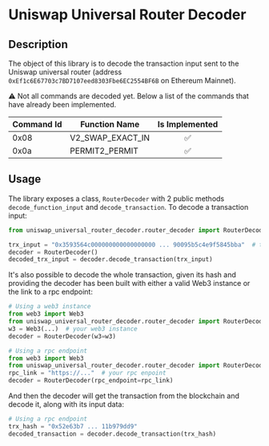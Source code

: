 # Uniswap Universal Router Decoder

## Description ##

The object of this library is to decode the transaction input sent to the Uniswap universal router 
(address `0xEf1c6E67703c7BD7107eed8303Fbe6EC2554BF6B` on Ethereum Mainnet).

⚠ Not all commands are decoded yet. Below a list of the commands that have already been implemented.

| Command Id | Function Name | Is Implemented
| ---------- | ------------- |:--------------:
| 0x08 | V2_SWAP_EXACT_IN | ✅
| 0x0a | PERMIT2_PERMIT | ✅


## Usage

The library exposes a class, `RouterDecoder` with 2 public methods `decode_function_input` and `decode_transaction`.
To decode a transaction input:

```python
from uniswap_universal_router_decoder.router_decoder import RouterDecoder

trx_input = "0x3593564c000000000000000000 ... 90095b5c4e9f5845bba"  # the trx input to decode
decoder = RouterDecoder()
decoded_trx_input = decoder.decode_transaction(trx_input)
```

It's also possible to decode the whole transaction, given its hash 
and providing the decoder has been built with either a valid Web3 instance or the link to a rpc endpoint:

```python
# Using a web3 instance
from web3 import Web3
from uniswap_universal_router_decoder.router_decoder import RouterDecoder
w3 = Web3(...)  # your web3 instance
decoder = RouterDecoder(w3=w3)
```

```python
# Using a rpc endpoint
from web3 import Web3
from uniswap_universal_router_decoder.router_decoder import RouterDecoder
rpc_link = "https://..."  # your rpc enpoint
decoder = RouterDecoder(rpc_endpoint=rpc_link)
```

And then the decoder will get the transaction from the blockchain and decode it, along with its input data:
```python
# Using a rpc endpoint
trx_hash = "0x52e63b7 ... 11b979dd9"
decoded_transaction = decoder.decode_transaction(trx_hash)
```
